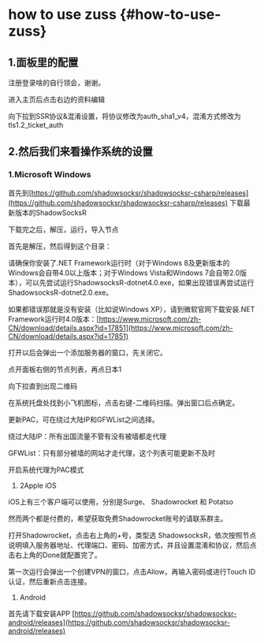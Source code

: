 # how to use zuss {#how-to-use-zuss}

## 1.面板里的配置

注册登录啥的自行领会，谢谢。

进入主页后点击右边的资料编辑

向下拉到SSR协议&混淆设置，将协议修改为auth\_sha1\_v4，混淆方式修改为tls1.2\_ticket\_auth

## 2.然后我们来看操作系统的设置

### 1.Microsoft Windows

首先到[https://github.com/shadowsocksr/shadowsocksr-csharp/releases](https://github.com/shadowsocksr/shadowsocksr-csharp/releases) 下载最新版本的ShadowSocksR

下载完之后，解压，运行，导入节点

首先是解压，然后得到这个目录：

请确保你安装了.NET Framework运行时（对于Windows 8及更新版本的Windows会自带4.0以上版本；对于Windows Vista和Windows 7会自带2.0版本），可以先尝试运行ShadowsocksR-dotnet4.0.exe，如果出现错误再尝试运行ShadowsocksR-dotnet2.0.exe。

如果都错误那就是没有安装（比如说Windows XP），请到微软官网下载安装.NET Framework运行时4.0版本：[https://www.microsoft.com/zh-CN/download/details.aspx?id=17851](https://www.microsoft.com/zh-CN/download/details.aspx?id=17851)

打开以后会弹出一个添加服务器的窗口，先关闭它。

点开面板右侧的节点列表，再点日本1

向下拉直到出现二维码

在系统托盘处找到小飞机图标，点击右键-二维码扫描。弹出窗口后点确定。

更新PAC，可在绕过大陆IP和GFWList之间选择。

绕过大陆IP：所有出国流量不管有没有被墙都走代理

GFWList：只有部分被墙的网站才走代理，这个列表可能更新不及时

开启系统代理为PAC模式

1. 2Apple iOS

iOS上有三个客户端可以使用，分别是Surge、 Shadowrocket 和 Potatso

然而两个都是付费的，希望获取免费Shadowrocket账号的请联系群主。

打开Shadowrocket，点击右上角的+号，类型选 ShadowsocksR，依次按照节点说明填入服务器地址、代理端口、密码、加密方式，并且设置混淆和协议，然后点击右上角的Done就配置完了。

第一次运行会弹出一个创建VPN的窗口，点击Allow，再输入密码或进行Touch ID认证，然后重新点击连接。

1. Android

首先请下载安装APP [https://github.com/shadowsocksr/shadowsocksr-android/releases](https://github.com/shadowsocksr/shadowsocksr-android/releases)

